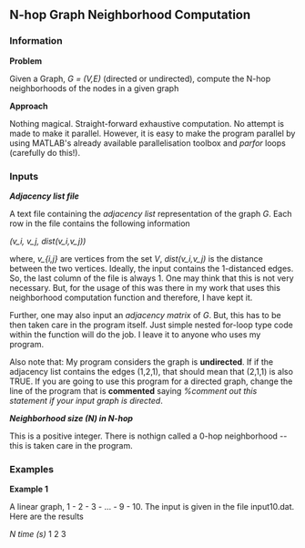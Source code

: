 ## N-hop Graph Neighborhood Computation

### Information

**Problem** 

Given a Graph, *G = (V,E)* (directed or undirected), compute the N-hop neighborhoods of the nodes in a given graph

**Approach**

Nothing magical. Straight-forward exhaustive computation. No attempt is made to make it parallel. However, it is easy to make the program parallel by using MATLAB's already available parallelisation toolbox and *parfor* loops (carefully do this!).

### Inputs 

***Adjacency list file***

A text file containing the *adjacency list* representation of the graph *G*. Each row in the file contains the following information

*(v_i, v_j, dist(v_i,v_j))*

where, *v_{i,j}* are vertices from the set *V*, *dist(v_i,v_j)* is the distance between the two vertices. Ideally, the input contains the 1-distanced edges. So, the last column of the file is always 1. One may think that this is not very necessary. But, for the usage of this was there in my work that uses this neighborhood computation function and therefore, I have kept it. 

Further, one may also input an *adjacency matrix* of *G*. But, this has to be then taken care in the program itself. Just simple nested for-loop type code within the function will do the job. I leave it to anyone who uses my program.

Also note that: My program considers the graph is **undirected**. If if the adjacency list contains the edges (1,2,1), that should mean that (2,1,1) is also TRUE. If you are going to use this program for a directed graph, change the line of the program that is **commented** saying *%comment out this statement if your input graph is directed*.

***Neighborhood size (N) in N-hop***

This is a positive integer. There is nothign called a 0-hop neighborhood -- this is taken care in the program.


### Examples

**Example 1**

A linear graph, 1 - 2 - 3 - ... - 9 - 10. The input is given in the file input10.dat. Here are the results

*N*     *time (s)*
1
2
3
